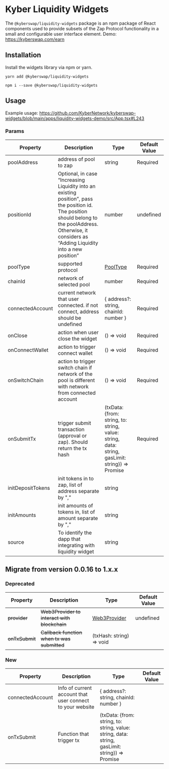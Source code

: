 # Kyber Liquidity Widgets

The `@kyberswap/liquidity-widgets` package is an npm package of React components used to provide subsets of the Zap Protocol functionality in a small and configurable user interface element.
Demo: https://kyberswap.com/earn

## Installation
Install the widgets library via npm or yarn.

```
yarn add @kyberswap/liquidity-widgets
```

```
npm i --save @kyberswap/liquidity-widgets
```

## Usage
Example usage: https://github.com/KyberNetwork/kyberswap-widgets/blob/main/apps/liquidity-widgets-demo/src/App.tsx#L243

### Params

Property | Description | Type | Default Value
--- | --- | --- | --- |
poolAddress | address of pool to zap | string | Required
positionId | Optional, in case “Increasing Liquidity into an existing position”, pass the position id. The position should belong to the poolAddress. Otherwise, it considers as “Adding Liquidity into a new position” | number | undefined 
poolType | supported protocol | [PoolType](https://github.com/KyberNetwork/kyberswap-widgets/blob/main/packages/liquidity-widgets/src/schema/index.ts#L21-L39) | Required
chainId | network of selected pool | number | Required 
connectedAccount | current network that user connected. if not connect, address should be undefined | { address?: string, chainId: number } | Required
onClose | action when user close the widget | () => void | Required
onConnectWallet | action to trigger connect wallet | () => void | Required 
onSwitchChain | action to trigger switch chain if network of the pool is different with network from connected account | () => void | Required
onSubmitTx | trigger submit transaction (approval or zap). Should return the tx hash | (txData: {from: string, to: string, value: string, data: string, gasLimit: string}) => Promise<string> | Required
initDepositTokens | init tokens in to zap, list of address separate by "," | string | 
initAmounts | init amounts of tokens in, list of amount separate by "," | string | 
source | To identify the dapp that integrating with liquidity widget | string | 


## Migrate from version 0.0.16 to 1.x.x 
### Deprecated 
Property | Description | Type | Default Value
--- | --- | --- | --- |
<s>provider</s> | <s>Web3Provider to interact with blockchain</s> |  [Web3Provider](https://docs.ethers.org/v5/api/providers/) | undefined 
<s>onTxSubmit</s> | <s>Callback function when tx was submitted</s> | (txHash: string) => void |
### New 
Property | Description | Type | Default Value
--- | --- | --- | --- |
connectedAccount | Info of current account that user connect to your website | { address?: string, chainId: number } |  
onTxSubmit | Function that trigger tx | (txData: {from: string, to: string, value: string, data: string, gasLimit: string}) => Promise<string>  |
